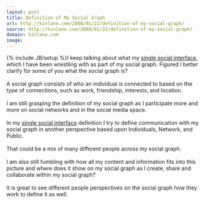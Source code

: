 ```yaml
---
layout: post
title: Definition of My Social Graph
url: http://kinlane.com/2008/01/22/definition-of-my-social-graph/
source: http://kinlane.com/2008/01/22/definition-of-my-social-graph/
domain: kinlane.com
image: 
---
```

{% include JB/setup %}I keep talking about what my <a href="http://www.kinlane.com/2007/11/social-networks-email-and-more.html">single social interface</a>, which I have been wrestling with as part of my social graph.  Figured I better clarify for some of you what the social graph is?<br /><br />A social graph consists of who an individual is connected to based on the type of connections, such as work, friendship, interests, and location.<br /><br />I am still grasping the definition of my social graph as I participate more and more on social networks and in the social media space.<br /><br />In my <a href="http://www.kinlane.com/2007/11/social-networks-email-and-more.html">single social interface</a> definition I try to define communication with my social graph in another perspective based upon Individuals, Network, and Public.<br /><br />That could be a mix of many different people across my social graph.<br /><br />I am also still fumbling with how all my content and information fits into this picture and where does it show on my social graph as I create, share and collaborate within my social graph?<br /><br />It is great to see different people perspectives on the social graph how they work to define it as well.